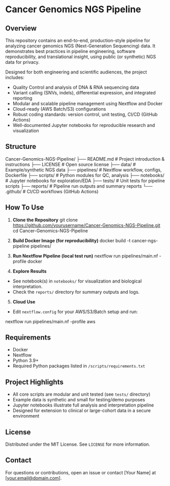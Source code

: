 # Cancer Genomics NGS Pipeline

## Overview

This repository contains an end-to-end, production-style pipeline for analyzing cancer genomics NGS (Next-Generation Sequencing) data. It demonstrates best practices in pipeline engineering, software reproducibility, and translational insight, using public (or synthetic) NGS data for privacy.

Designed for both engineering and scientific audiences, the project includes:

- Quality Control and analysis of DNA & RNA sequencing data
- Variant calling (SNVs, indels), differential expression, and integrated reporting
- Modular and scalable pipeline management using Nextflow and Docker
- Cloud-ready (AWS Batch/S3) configurations
- Robust coding standards: version control, unit testing, CI/CD (GitHub Actions)
- Well-documented Jupyter notebooks for reproducible research and visualization

## Structure

Cancer-Genomics-NGS-Pipeline/
├── README.md # Project introduction & instructions
├── LICENSE # Open source license
├── data/ # Example/synthetic NGS data
├── pipelines/ # Nextflow workflow, configs, Dockerfile
├── scripts/ # Python modules for QC, analysis
├── notebooks/ # Jupyter notebooks for exploration/EDA
├── tests/ # Unit tests for pipeline scripts
├── reports/ # Pipeline run outputs and summary reports
└── .github/ # CI/CD workflows (GitHub Actions)


## How To Use

1. **Clone the Repository**
git clone https://github.com/yourusername/Cancer-Genomics-NGS-Pipeline.git
cd Cancer-Genomics-NGS-Pipeline


2. **Build Docker Image (for reproducibility)**
docker build -t cancer-ngs-pipeline pipelines/


3. **Run Nextflow Pipeline (local test run)**
nextflow run pipelines/main.nf -profile docker


4. **Explore Results**
- See notebook(s) in `notebooks/` for visualization and biological interpretation.
- Check the `reports/` directory for summary outputs and logs.

5. **Cloud Use**
- Edit `nextflow.config` for your AWS/S3/Batch setup and run:

nextflow run pipelines/main.nf -profile aws


## Requirements

- Docker
- Nextflow
- Python 3.9+
- Required Python packages listed in `/scripts/requirements.txt`

## Project Highlights

- All core scripts are modular and unit tested (see `tests/` directory)
- Example data is synthetic and small for testing/demo purposes
- Jupyter notebooks illustrate full analysis and interpretation pipeline
- Designed for extension to clinical or large-cohort data in a secure environment

## License

Distributed under the MIT License. See `LICENSE` for more information.

## Contact

For questions or contributions, open an issue or contact [Your Name] at [your.email@domain.com].


